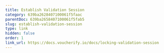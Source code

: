 ```yaml
---
title: Establish Validation Session
category: 639ba2628407100061f5faac
parentDoc: 639ba2658407100061f5fab5
slug: establish-validation-session
type: link
hidden: false
order: 1
link_url: https://docs.voucherify.io/docs/locking-validation-session
---
```

